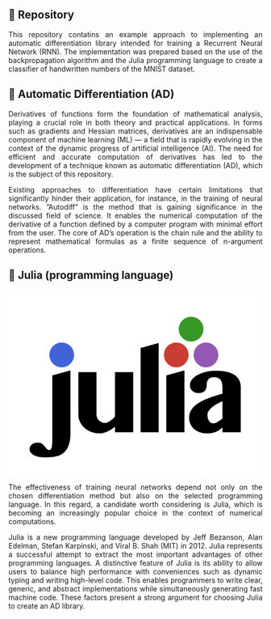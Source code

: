 ## :small_blue_diamond: Repository
 <div align="justify">
  This repository contatins an example approach to implementing an automatic differentiation library intended for training a Recurrent Neural Network (RNN). The implementation was prepared based on the use of the backpropagation algorithm and the Julia programming language to create a classifier of handwritten numbers of the MNIST dataset.
 </div>

## :small_blue_diamond: Automatic Differentiation (AD)
 <div align="justify">
   Derivatives of functions form the foundation of mathematical analysis, playing a crucial role in both theory and practical applications. In forms such as gradients and Hessian matrices, derivatives are an indispensable component of machine learning (ML) — a field that is rapidly evolving in the context of the dynamic progress of artificial intelligence (AI). The need for efficient and accurate computation of derivatives has led to the development of a technique known as automatic differentiation (AD), which is the subject of this repository.

   Existing approaches to differentiation have certain limitations that significantly hinder their application, for instance, in the training of neural networks. ”Autodiff” is the method that is gaining significance in the discussed field of science. It enables the numerical computation of the derivative of a function defined by a computer program with minimal effort from the user. The core of AD’s operation is the chain rule and the ability to represent mathematical formulas as a finite sequence of n-argument operations.
</div>


## :small_blue_diamond: Julia (programming language)
![Julia logo](https://github.com/JuliaLang/julia-logo-graphics/blob/master/images/julia-language-logo-white-border.svg)

 <div align="justify">
The effectiveness of training neural networks depend not only on the chosen differentiation method but also on the selected programming language. In this regard, a candidate worth considering is Julia, which is becoming an increasingly popular choice in the context of numerical computations.

Julia is a new programming language developed by Jeff Bezanson, Alan Edelman, Stefan Karpinski, and Viral B. Shah (MIT) in 2012. Julia represents a successful attempt to extract the most important advantages of other programming languages. A distinctive feature of Julia is its ability to allow users to balance high performance with conveniences such as dynamic typing and writing high-level code. This enables programmers to write clear, generic, and abstract implementations while simultaneously generating fast machine code. These factors present a strong argument for choosing Julia to create an AD library.
 </div>
